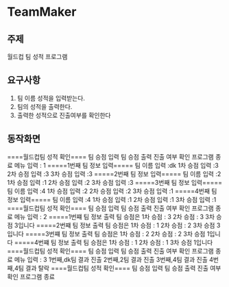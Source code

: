 # TeamMaker

## 주제
월드컵 팀 성적 프로그램

## 요구사항
1. 팀 이름 성적을 입력받는다.
2. 팀의 성적을 출력한다.
3. 출력한 성적으로 진출여부를 확인한다

## 동작화면
====월드컵팀 성적 확인====
팀 승점 입력
팀 승점 출력
진출 여부 확인
프로그램 종료
메뉴 입력 : 
1
=====1번째 팀 정보 입력=====
 팀 이름 입력 :dk
 1차 승점 입력 :3
 2차 승점 입력 :3
 3차 승점 입력 :3
=====2번째 팀 정보 입력=====
 팀 이름 입력 :2
 1차 승점 입력 :1
 2차 승점 입력 :2
 3차 승점 입력 :3
=====3번째 팀 정보 입력=====
 팀 이름 입력 :4
 1차 승점 입력 :2
 2차 승점 입력 :2
 3차 승점 입력 :1
=====4번째 팀 정보 입력=====
 팀 이름 입력 :4
 1차 승점 입력 :1
 2차 승점 입력 :1
 3차 승점 입력 :1
====월드컵팀 성적 확인====
팀 승점 입력
팀 승점 출력
진출 여부 확인
프로그램 종료
메뉴 입력 : 
2
=====1번쨰 팀 정보 출력
팀 승점은
1차 승점 : 3 2차 승점 : 3 3차 승점 3입니다
=====2번쨰 팀 정보 출력
팀 승점은
1차 승점 : 1 2차 승점 : 2 3차 승점 3입니다
=====3번쨰 팀 정보 출력
팀 승점은
1차 승점 : 2 2차 승점 : 2 3차 승점 1입니다
=====4번쨰 팀 정보 출력
팀 승점은
1차 승점 : 1 2차 승점 : 1 3차 승점 1입니다
====월드컵팀 성적 확인====
팀 승점 입력
팀 승점 출력
진출 여부 확인
프로그램 종료
메뉴 입력 : 
3
1번째,dk팀 결과
진출
2번째,2팀 결과
진출
3번째,4팀 결과
진출
4번째,4팀 결과
탈락
====월드컵팀 성적 확인====
팀 승점 입력
팀 승점 출력
진출 여부 확인
프로그램 종료
